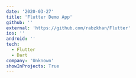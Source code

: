 ```yaml
---
date: '2020-03-27'
title: 'Flutter Demo App'
github: ''
external: 'https://github.com/rabzkhan/Flutter'
ios: ''
android: ''
tech:
  - Flutter
  - Dart
company: 'Unknown'
showInProjects: True
---
```

